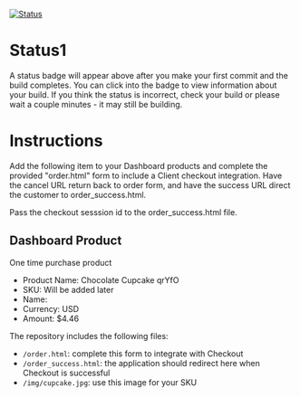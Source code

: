 [![Status](https://img.shields.io/badge/status-SUBMITTABLE%20COMMIT:%20d25076f0c7d9fd138e48dd43e9f8a1244c317254-brightgreen.svg)](https://github.com/crowdbotics-challenges/bakery_scaffold_NUAIsqQWJzZlBT6x/commit/d25076f0c7d9fd138e48dd43e9f8a1244c317254)



# Status1

A status badge will appear above after you make your first commit and the build completes. You can click into the badge to view information about your build. If you think the status is incorrect, check your build or please wait a couple minutes - it may still be building.

# Instructions

Add the following item to your Dashboard products and complete the provided "order.html" form to include a Client checkout integration. Have the cancel URL return back to order form, and have the success URL direct the customer to order_success.html.

Pass the checkout sesssion id to the order_success.html file.

## Dashboard Product
One time purchase product
* Product Name: Chocolate Cupcake qrYfO
* SKU: Will be added later
* Name: 
* Currency: USD
* Amount: $4.46

The repository includes the following files:
* `/order.html`: complete this form to integrate with Checkout
* `/order_success.html`: the application should redirect here when Checkout is successful
* `/img/cupcake.jpg`: use this image for your SKU
